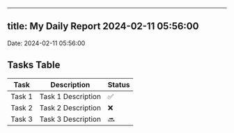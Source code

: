
---
title: My Daily Report 2024-02-11 05:56:00
---

Date: 2024-02-11 05:56:00

## Tasks Table

| Task | Description | Status |
|------|-------------|--------|
| Task 1 | Task 1 Description | ✅ |
| Task 2 | Task 2 Description | ❌ |
| Task 3 | Task 3 Description | 🔜 |
